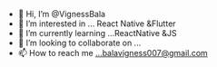 - 👋 Hi, I’m @VignessBala
- 👀 I’m interested in ... React Native &Flutter
- 🌱 I’m currently learning ...ReactNative &JS
- 💞️ I’m looking to collaborate on ...
- 📫 How to reach me ...balavigness007@gmail.com

<!---
VignessBala/VignessBala is a ✨ special ✨ repository because its `README.md` (this file) appears on your GitHub profile.
You can click the Preview link to take a look at your changes.
--->
